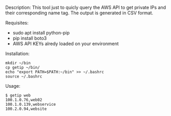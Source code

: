 Description:
This tool just to quicly query the AWS API to get private IPs and their
corresponding name tag. The output is generated in CSV format.

Requisites:

* sudo apt install python-pip
* pip install boto3
* AWS API KEYs alredy loaded on your environment

Installation:
```
mkdir ~/bin
cp getip ~/bin/
echo "export PATH=$PATH:~/bin" >> ~/.bashrc
source ~/.bashrc
```

Usage:
```
$ getip web
100.1.0.76,web02
100.1.0.139,webservice
100.2.0.94,website
```

